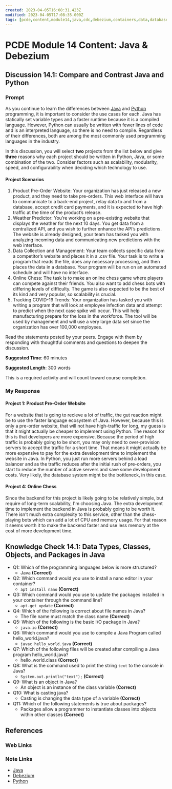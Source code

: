 ```yaml
---
created: 2023-04-05T16:08:31.423Z
modified: 2023-04-05T17:08:35.000Z
tags: [pcde,content,module14,java,cdc,debezium,containers,data,database,change,capture]
---
```

# PCDE Module 14 Content: Java & Debezium

## Discussion 14.1: Compare and Contrast Java and Python

### Prompt

As you continue to learn the differences between
[Java][java-zk] and [Python][py-zk] programming,
it is important to consider the use cases for each.
Java has statically set variable types and a faster runtime because
it is a compiled language.
However, Python can usually be written with fewer lines of code and
is an interpreted language, so there is no need to compile.
Regardless of their differences,
both are among the most commonly used programming languages in the industry.

In this discussion,
you will select **two** projects from the list below and
give **three** reasons why each project should be written in Python, Java, or
some combination of the two.
Consider factors such as scalability, modularity, speed, and
configurability when deciding which technology to use.

#### Project Scenarios

1. Product Pre-Order Website:
Your organization has just released a new product,
and they need to take pre-orders.
This web interface will have to communicate to a back-end project,
relay data to and from a database, accept credit card payments, and
it is expected to have high traffic at the time of the product’s release.
2. Weather Predictor:
You’re working on a pre-existing website that
displays the weather for the next 10 days.
You get data from a centralized API, and you wish to
further enhance the API’s predictions.
The website is already designed,
your team has tasked you with analyzing incoming data and
communicating new predictions with the web interface.
3. Data Collection and Management:
Your team collects specific data from
a competitor’s website and places it in a .csv file.
Your task is to write a program that reads the file,
does any necessary processing, and then places the data in a database.
Your program will be run on an automated schedule and will have no interface.
4. Online Chess:
The task is to make an online chess game where
players can compete against their friends.
You also want to add chess bots with differing levels of difficulty.
The game is also expected to be the best of its kind and very popular,
so scalability is crucial.
5. Tracking COVID-19 Trends:
Your organization has tasked you with writing a program that
will look at employee infection data and attempt to predict when
the next case spike will occur.
This will help manufacturing prepare for the loss in the workforce.
The tool will be used by management and
will use a very large data set since the organization has over 100,000 employees.

Read the statements posted by your peers.
Engage with them by responding with thoughtful comments and
questions to deepen the discussion.

**Suggested Time**: 60 minutes

**Suggested Length**: 300 words

This is a required activity and will count toward course completion.

### My Response

#### Project 1: Product Pre-Order Website

For a website that is going to recieve a lot of traffic,
the gut reaction might be to use the faster language ecosystem of Java.
However, because this is only a pre-order website,
that will not have high-traffic for long,
my guess is that it might actually be cheaper to implement using Python.
The reason for this is that developers are more expensive.
Because the period of high traffic is probably going to be short,
you may only need to over-provision servers to accept the traffic for a short time.
That means it might actually be more expensive to
pay for the extra development time to implement the website in Java.
In Python, you just run more servers behind a load balancer and
as the traffic reduces after the initial rush of pre-orders,
you start to reduce the number of active servers and save some development costs.
Very likely, the database system might be the bottleneck, in this case.

#### Project 4: Online Chess

Since the backend for this project is likely going to be relatively simple,
but require of long-term scalability, I'm choosing Java.
The extra development time to
implement the backend in Java is probably going to be worth it.
There isn't much extra complexity to this service,
other than the chess-playing bots which can add a lot of CPU and memory usage.
For that reason it seems worth it to make the backend faster and use less memory at
the cost of more development time.

## Knowledge Check 14.1: Data Types, Classes, Objects, and Packages in Java

* Q1: Which of the programming languages below is more structured?
  * Java **(Correct)**
* Q2: Which command would you use to install a nano editor in your container?
  * `apt install nano` **(Correct)**
* Q3: Which command would you use to update the packages installed in
your container through the command line?
  * `apt-get update` **(Correct)**
* Q4: Which of the following is correct about file names in Java?
  * The file name must match the class name **(Correct)**
* Q5: Which of the following is the basic I/O package in Java?
  * `java.io` **(Correct)**
* Q6: Which command would you use to
compile a Java Program called hello_world.java?
  * `javac hello_world.java` **(Correct)**
* Q7: Which of the following files will be created after
compiling a Java program hello_world.java?
  * hello_world.class **(Correct)**
* Q8: What is the command used to print the string `text` to the console in Java?
  * `System.out.println("text");` **(Correct)**
* Q9: What is an object in Java?
  * An object is an instance of the class variable **(Correct)**
* Q10: What is casting java?
  * Casting is changing the data type of a variable **(Correct)**
* Q11: Which of the following statements is true about packages?
  * Packages allow a programmer to instantiate classes into
objects within other classes **(Correct)**


## References

### Web Links

<!-- Hidden References -->

### Note Links

* [Java][java-zk]
* [Debezium][debezium-zk]
* [Python][py-zk]

<!-- Hidden References -->
[java-zk]: java.md "Java"
[debezium-zk]: debezium.md "Debezium"
[py-zk]: python.md "Python"
